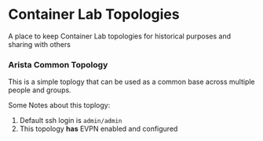 # Container Lab Topologies
A place to keep Container Lab topologies for historical purposes and sharing with others

### Arista Common Topology
This is a simple toplogy that can be used as a common base across multiple people and groups.

Some Notes about this toplogy:
1.  Default ssh login is `admin/admin`
2.  This topology **has** EVPN enabled and configured
